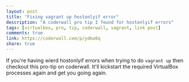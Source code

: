 ```yaml
---
layout: post
title: "Fixing vagrant up hostonlyif error"
description: "A coderwall pro tip I found for hostonlyif errors"
tags: [virtualbox, pro, tip, coderwall, vagrant, link post]
comments: true
link: https://coderwall.com/p/ydma0q
share: true
---
```


If you're having wierd hostonlyif errors when trying to do 
```vagrant up``` then checkout this pro-tip on coderwall. 
It'll kickstart the required VirtualBox processes again and get you going again.